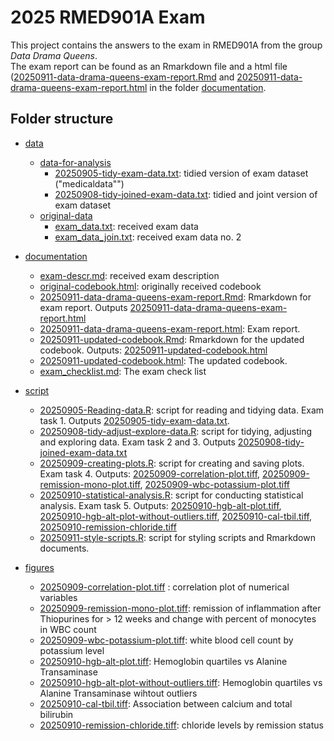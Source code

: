 # 2025 RMED901A Exam
This project contains the answers to the exam in RMED901A from the group _Data Drama Queens_.<br>
The exam report can be found as an Rmarkdown file and a html file ([20250911-data-drama-queens-exam-report.Rmd](documentation/20250911-data-drama-queens-exam-report.Rmd) and [20250911-data-drama-queens-exam-report.html](documentation/20250911-data-drama-queens-exam-report.html) in the folder [documentation](documentation).

## Folder structure
* [data](data)
    + [data-for-analysis](data/data-for-analysis)
      + [20250905-tidy-exam-data.txt](data/data-for-analysis/20250905-tidy-exam-data.txt): tidied version of exam dataset ("medicaldata"")
      + [20250908-tidy-joined-exam-data.txt](data/data-for-analysis/20250908-tidy-joined-exam-data.txt): tidied and joint version of exam dataset
    + [original-data](data/original-data)   
      + [exam_data.txt](data/original-data/exam_data.txt): received exam data
      + [exam_data_join.txt](data/original-data/exam_data_join.txt): received exam data no. 2
      

* [documentation](documentation)
    + [exam-descr.md](documentation/exam-descr.md): received exam description
    + [original-codebook.html](documentation/original-codebook.html): originally received codebook
    + [20250911-data-drama-queens-exam-report.Rmd](documentation/20250911-data-drama-queens-exam-report.Rmd): Rmarkdown for exam report. 
       Outputs   [20250911-data-drama-queens-exam-report.html](documentation/20250911-data-drama-queens-exam-report.html)
    + [20250911-data-drama-queens-exam-report.html](documentation/20250911-data-drama-queens-exam-report.html): Exam report.
    + [20250911-updated-codebook.Rmd](documentation/20250911-updated-codebook.Rmd): Rmarkdown for the updated codebook. Outputs: [20250911-updated-codebook.html](documentation/20250911-updated-codebook.html)
    + [20250911-updated-codebook.html](documentation/20250911-updated-codebook.html): The updated codebook.
    + [exam_checklist.md](documentation/exam-checklist.md): The exam check list
     
      
* [script](script)
    + [20250905-Reading-data.R](script/20250905-Reading-data.R): script for reading and tidying data. Exam task 1. Outputs [20250905-tidy-exam-data.txt](data/data-for-analysis/20250905-tidy-exam-data.txt).
    + [20250908-tidy-adjust-explore-data.R](script/20250908-tidy-adjust-explore-data.R): script for tidying, adjusting and exploring data. Exam task 2 and 3. Outputs [20250908-tidy-joined-exam-data.txt](data/data-for-analysis/20250908-tidy-joined-exam-data.txt)
    + [20250909-creating-plots.R](script/20250909-creating-plots.R): script for creating and saving plots. Exam task 4. Outputs:
      [20250909-correlation-plot.tiff](figures/20250909-correlation-plot.tiff),
      [20250909-remission-mono-plot.tiff](figures/20250909-remission-mono-plot.tiff), 
      [20250909-wbc-potassium-plot.tiff](figures/20250909-wbc-potassium-plot.tiff)
    + [20250910-statistical-analysis.R](script/20250910-statistical-analysis.R):  script for conducting statistical analysis. Exam task 5. Outputs:
    [20250910-hgb-alt-plot.tiff](figures/20250910-hgb-alt-plot.tiff),
    [20250910-hgb-alt-plot-without-outliers.tiff](figures/20250910-hgb-alt-plot-without-outliers.tiff),
    [20250910-cal-tbil.tiff](figures/20250910-cal-tbil.tiff),
    [20250910-remission-chloride.tiff](figures/20250910-remission-chloride.tiff)
    + [20250911-style-scripts.R](script/20250911-style-scripts.R): script for styling scripts and Rmarkdown documents.

* [figures](figures)
    + [20250909-correlation-plot.tiff](figures/20250909-correlation-plot.tiff) : correlation plot of numerical variables
    + [20250909-remission-mono-plot.tiff](figures/20250909-remission-mono-plot.tiff): remission of inflammation after Thiopurines for > 12 weeks and change with percent of monocytes in WBC count
    + [20250909-wbc-potassium-plot.tiff](figures/20250909-wbc-potassium-plot.tiff): white blood cell count by potassium level
    + [20250910-hgb-alt-plot.tiff](figures/20250910-hgb-alt-plot.tiff): Hemoglobin quartiles vs Alanine Transaminase
    + [20250910-hgb-alt-plot-without-outliers.tiff](figures/20250910-hgb-alt-plot-without-outliers.tiff): Hemoglobin quartiles vs Alanine Transaminase wihtout outliers
    + [20250910-cal-tbil.tiff](figures/20250910-cal-tbil.tiff): Association between calcium and total bilirubin
    + [20250910-remission-chloride.tiff](figures/20250910-remission-chloride.tiff): chloride levels by remission status

